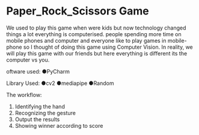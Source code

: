 # Paper_Rock_Scissors Game
 We used to play this game when were kids but now technology changed things a lot everything is computerised. people spending more time on mobile phones and computer and everyone like to play games in mobile-phone so I thought of doing this game using Computer Vision. In reality, we will play this game with our friends but here everything is different its the computer vs you.

oftware used:
●PyCharm

Library Used:
●cv2
●mediapipe
●Random


The workflow:
1) Identifying the hand
2) Recognizing the gesture
3) Output the results
4) Showing winner according to score
